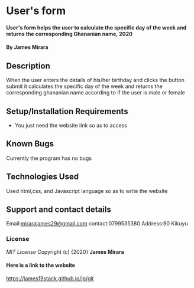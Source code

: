 # User's form
#### User's form helps the user to calculate the specific day of the week and returns the corresponding Ghananian name, 2020
#### By **James Mirara**
## Description
When the user enters the details of his/her birthday and clicks the button submit it calculates the specific day of the week and returns the corresponding ghananian name according to if the user is male or female
## Setup/Installation Requirements
* You just need the website link so as to access
## Known Bugs
Currently the program has no bugs
## Technologies Used
Used html,css, and Javascript language so as to write the website
## Support and contact details
Email:mirarajames29@gmail.com
contact:0799535380
Address:90 Kikuyu
### License
*MIT License*
Copyright (c) {2020} **James Mirara**
#### Here is a link to the website 
 https://james19stack.github.io/ip/git  